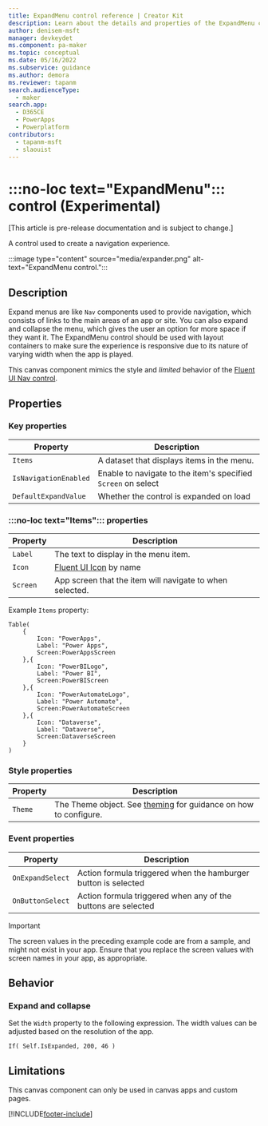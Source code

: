 ```yaml
---
title: ExpandMenu control reference | Creator Kit
description: Learn about the details and properties of the ExpandMenu control in the Creator Kit.
author: denisem-msft
manager: devkeydet
ms.component: pa-maker
ms.topic: conceptual
ms.date: 05/16/2022
ms.subservice: guidance
ms.author: demora
ms.reviewer: tapanm
search.audienceType: 
  - maker
search.app: 
  - D365CE
  - PowerApps
  - Powerplatform
contributors:
  - tapanm-msft
  - slaouist
---
```


# :::no-loc text="ExpandMenu"::: control (Experimental)

[This article is pre-release documentation and is subject to change.]

A control used to create a navigation experience.

:::image type="content" source="media/expander.png" alt-text="ExpandMenu control.":::

## Description

Expand menus are like `Nav` components used to provide navigation, which consists of links to the main areas of an app or site. You can also expand and collapse the menu, which gives the user an option for more space if they want it. The ExpandMenu control should be used with layout containers to make sure the experience is responsive due to its nature of varying width when the app is played.

This canvas component mimics the style and *limited* behavior of the [Fluent UI Nav control](https://developer.microsoft.com/fluentui#/controls/web/Nav).

## Properties

### Key properties

| Property | Description |
| -------- | ----------- |
| `Items` | A dataset that displays items in the menu. |
| `IsNavigationEnabled` | Enable to navigate to the item's specified `Screen` on select |
| `DefaultExpandValue` | Whether the control is expanded on load |


### :::no-loc text="Items"::: properties

| Property | Description |
| -------- | ----------- |
| `Label` | The text to display in the menu item. |
| `Icon` | [Fluent UI Icon](https://uifabricicons.azurewebsites.net/) by name |
| `Screen` | App screen that the item will navigate to when selected. |

Example `Items` property:

```powerapps-dot
Table(
    {
        Icon: "PowerApps", 
        Label: "Power Apps", 
        Screen:PowerAppsScreen
    },{
        Icon: "PowerBILogo", 
        Label: "Power BI", 
        Screen:PowerBIScreen
    },{
        Icon: "PowerAutomateLogo", 
        Label: "Power Automate", 
        Screen:PowerAutomateScreen
    },{
        Icon: "Dataverse", 
        Label: "Dataverse", 
        Screen:DataverseScreen
    }
)
```

### Style properties

| Property | Description |
| -------- | ----------- |
| `Theme` | The Theme object. See [theming](theme.md) for guidance on how to configure. |

### Event properties

| Property | Description |
| -------- | ----------- |
| `OnExpandSelect` | Action formula triggered when the hamburger button is selected |
| `OnButtonSelect` | Action formula triggered when any of the buttons are selected |


> [!IMPORTANT]
> The screen values in the preceding example code are from a sample, and might not exist in your app. Ensure that you replace the screen values with screen names in your app, as appropriate.

## Behavior

### Expand and collapse

Set the `Width` property to the following expression. The width values can be adjusted based on the resolution of the app.

```powerapps-dot
If( Self.IsExpanded, 200, 46 )
```

## Limitations

This canvas component can only be used in canvas apps and custom pages.


[!INCLUDE[footer-include](../../includes/footer-banner.md)]